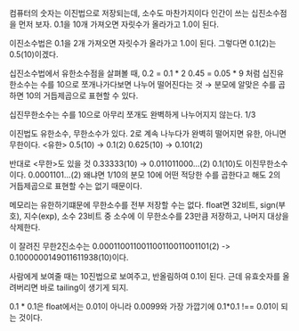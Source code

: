 컴퓨터의 숫자는 이진법으로 저장되는데, 소수도 마찬가지이다
인간이 쓰는 십진소수점을 먼저 보자.
0.1을 10개 가져오면 자릿수가 올라가고 1.0이 된다.

이진소수법은 0.1을 2개 가져오면 자릿수가 올라가고 1.0이 된다.
그렇다면 0.1(2)는 0.5(10)이겠다.

십진소수법에서 유한소수점을 살펴볼 때,
0.2 = 0.1 * 2
0.45 = 0.05 * 9
처럼 십진유한소수는 수를 10으로 쪼개나가다보면 나누어 떨어진다는 것
→ 분모에 알맞은 수를 곱하면 10의 거듭제곱으로 표현할 수 있다.

십진무한소수는 수를 10으로 아무리 쪼개도 완벽하게 나누어지지 않는다.
1/3

이진법도 유한소수, 무한소수가 있다.
2로 계속 나누다가 완벽히 떨어지면 유한, 아니면 무한이다.
<유한>
0.5(10) → 0.1(2)
0.625(10) → 0.101(2)

반대로 <무한>도 있을 것
0.33333(10) → 0.011011000...(2)
0.1(10)도 이진무한소수이다. 0.0001101...(2)
왜냐면 1/10의 분모 10에 어떤 적당한 수를 곱한다고 해도 2의 거듭제곱으로 표현할 수는 없기 때문이다.

메모리는 유한하기떄문에 무한소수를 전부 저장할 수는 없다.
float면 32비트, sign(부호), 지수(exp), 소수 23비트 중 소수에 이 무한소수를 23만큼 저장하고, 나머지 대상을 삭제한다.

이 잘려진 무한2진소수는
0.000110011001100110011001101(2) -> 0.1000000149011611938(10)이다.

사람에게 보여줄 때는 10진법으로 보여주고, 반올림하여 0.1이 된다.
근데 유효숫자를 올려버리면 바로 tailing이 생기게 되지.

0.1 * 0.1은 float에서는 0.01이 아니라 0.0099와 가장 가깝기에
0.1*0.1 !== 0.01이 되는 것이다.